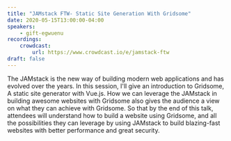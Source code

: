 ```yaml
---
title: "JAMstack FTW- Static Site Generation With Gridsome"
date: 2020-05-15T13:00:00-04:00
speakers:
    - gift-egwuenu
recordings:
    crowdcast:
        url: https://www.crowdcast.io/e/jamstack-ftw
draft: false
---
```


The JAMstack is the new way of building modern web applications and has evolved over the years. In this session, I'll give an introduction to Gridsome, A static site generator with Vue.js. How we can leverage the JAMstack in building awesome websites with Gridsome also gives the audience a view on what they can achieve with Gridsome. So that by the end of this talk, attendees will understand how to build a website using Gridsome, and all the possibilities they can leverage by using JAMstack to build blazing-fast websites with better performance and great security.